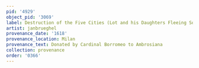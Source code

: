 ```yaml
---
pid: '4929'
object_pid: '3069'
label: Destruction of the Five Cities (Lot and his Daughters Fleeing Sodom) (Milan)
artist: janbrueghel
provenance_date: '1618'
provenance_location: Milan
provenance_text: Donated by Cardinal Borromeo to Ambrosiana
collection: provenance
order: '0366'
---
```

